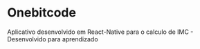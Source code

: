 # Onebitcode
Aplicativo desenvolvido em React-Native para o calculo de IMC - Desenvolvido para aprendizado
